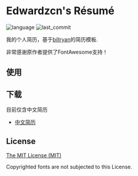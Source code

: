 # Edwardzcn's Résumé

![language](https://img.shields.io/github/languages/top/Edwardzcn/resume)
![last_commit](https://img.shields.io/github/last-commit/Edwardzcn/resume)

我的个人简历，基于[billryan](https://github.com/billryan/resume)的简历模板.

非常感谢原作者提供了FontAwesome支持！

## 使用

## 下载

目前仅含中文简历

- [中文简历](resume-zh_CN.pdf)

## License

[The MIT License (MIT)](http://opensource.org/licenses/MIT)

Copyrighted fonts are not subjected to this License.
